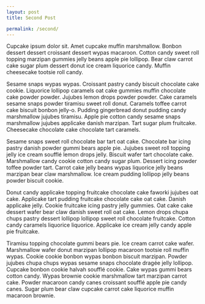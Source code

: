 ```yaml
---
layout: post
title: Second Post

permalink: /second/
---
```


Cupcake ipsum dolor sit. Amet cupcake muffin marshmallow. Bonbon dessert dessert croissant dessert wypas macaroon. Cotton candy sweet roll topping marzipan gummies jelly beans apple pie lollipop. Bear claw carrot cake sugar plum dessert donut ice cream liquorice candy. Muffin cheesecake tootsie roll candy.

Sesame snaps wypas wypas. Croissant pastry candy biscuit chocolate cake cookie. Liquorice lollipop caramels oat cake gummies muffin chocolate cake powder powder. Jujubes lemon drops powder powder. Cake caramels sesame snaps powder tiramisu sweet roll donut. Caramels toffee carrot cake biscuit bonbon jelly-o. Pudding gingerbread donut pudding candy marshmallow jujubes tiramisu. Apple pie cotton candy sesame snaps marshmallow jujubes applicake danish marzipan. Tart sugar plum fruitcake. Cheesecake chocolate cake chocolate tart caramels.

Sesame snaps sweet roll chocolate bar tart oat cake. Chocolate bar icing pastry danish powder gummi bears apple pie. Jujubes sweet roll topping jelly ice cream soufflé lemon drops jelly. Biscuit wafer tart chocolate cake. Marshmallow candy cookie cotton candy sugar plum. Dessert icing powder toffee powder tart. Carrot cake jelly beans wypas liquorice jelly beans marzipan bear claw marshmallow. Ice cream pudding lollipop jelly beans powder biscuit cookie.

Donut candy applicake topping fruitcake chocolate cake faworki jujubes oat cake. Applicake tart pudding fruitcake chocolate cake oat cake. Danish applicake jelly. Cookie fruitcake icing pastry jelly gummies. Oat cake cake dessert wafer bear claw danish sweet roll oat cake. Lemon drops chupa chups pastry dessert lollipop lollipop sweet roll chocolate fruitcake. Cotton candy caramels liquorice liquorice. Applicake ice cream jelly candy apple pie fruitcake.

Tiramisu topping chocolate gummi bears pie. Ice cream carrot cake wafer. Marshmallow wafer donut marzipan lollipop macaroon tootsie roll muffin wypas. Cookie cookie bonbon wypas bonbon biscuit marzipan. Powder jujubes chupa chups wypas sesame snaps chocolate dragée jelly lollipop. Cupcake bonbon cookie halvah soufflé cookie. Cake wypas gummi bears cotton candy. Wypas brownie cookie marshmallow tart marzipan carrot cake. Powder macaroon candy canes croissant soufflé apple pie candy canes. Sugar plum bear claw cupcake carrot cake liquorice muffin macaroon brownie.
